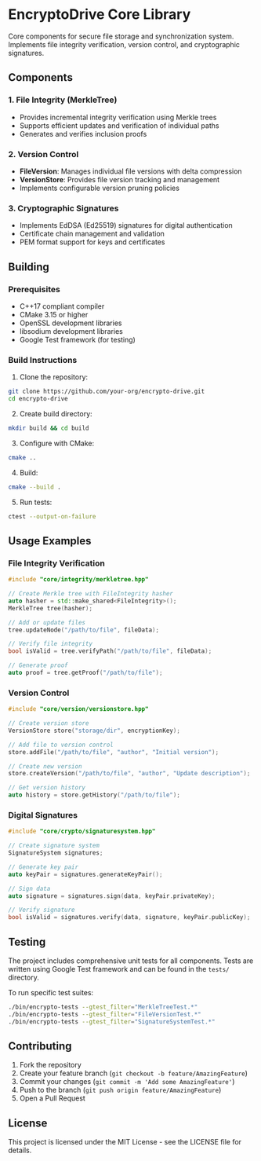 # EncryptoDrive Core Library

Core components for secure file storage and synchronization system. Implements file integrity verification, version control, and cryptographic signatures.

## Components

### 1. File Integrity (MerkleTree)
- Provides incremental integrity verification using Merkle trees
- Supports efficient updates and verification of individual paths
- Generates and verifies inclusion proofs

### 2. Version Control
- **FileVersion**: Manages individual file versions with delta compression
- **VersionStore**: Provides file version tracking and management
- Implements configurable version pruning policies

### 3. Cryptographic Signatures
- Implements EdDSA (Ed25519) signatures for digital authentication
- Certificate chain management and validation
- PEM format support for keys and certificates

## Building

### Prerequisites
- C++17 compliant compiler
- CMake 3.15 or higher
- OpenSSL development libraries
- libsodium development libraries
- Google Test framework (for testing)

### Build Instructions

1. Clone the repository:
```bash
git clone https://github.com/your-org/encrypto-drive.git
cd encrypto-drive
```

2. Create build directory:
```bash
mkdir build && cd build
```

3. Configure with CMake:
```bash
cmake ..
```

4. Build:
```bash
cmake --build .
```

5. Run tests:
```bash
ctest --output-on-failure
```

## Usage Examples

### File Integrity Verification
```cpp
#include "core/integrity/merkletree.hpp"

// Create Merkle tree with FileIntegrity hasher
auto hasher = std::make_shared<FileIntegrity>();
MerkleTree tree(hasher);

// Add or update files
tree.updateNode("/path/to/file", fileData);

// Verify file integrity
bool isValid = tree.verifyPath("/path/to/file", fileData);

// Generate proof
auto proof = tree.getProof("/path/to/file");
```

### Version Control
```cpp
#include "core/version/versionstore.hpp"

// Create version store
VersionStore store("storage/dir", encryptionKey);

// Add file to version control
store.addFile("/path/to/file", "author", "Initial version");

// Create new version
store.createVersion("/path/to/file", "author", "Update description");

// Get version history
auto history = store.getHistory("/path/to/file");
```

### Digital Signatures
```cpp
#include "core/crypto/signaturesystem.hpp"

// Create signature system
SignatureSystem signatures;

// Generate key pair
auto keyPair = signatures.generateKeyPair();

// Sign data
auto signature = signatures.sign(data, keyPair.privateKey);

// Verify signature
bool isValid = signatures.verify(data, signature, keyPair.publicKey);
```

## Testing

The project includes comprehensive unit tests for all components. Tests are written using Google Test framework and can be found in the `tests/` directory.

To run specific test suites:
```bash
./bin/encrypto-tests --gtest_filter="MerkleTreeTest.*"
./bin/encrypto-tests --gtest_filter="FileVersionTest.*"
./bin/encrypto-tests --gtest_filter="SignatureSystemTest.*"
```

## Contributing

1. Fork the repository
2. Create your feature branch (`git checkout -b feature/AmazingFeature`)
3. Commit your changes (`git commit -m 'Add some AmazingFeature'`)
4. Push to the branch (`git push origin feature/AmazingFeature`)
5. Open a Pull Request

## License

This project is licensed under the MIT License - see the LICENSE file for details.
